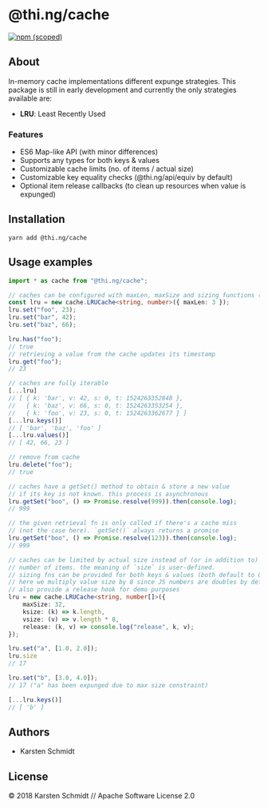 # @thi.ng/cache

[![npm (scoped)](https://img.shields.io/npm/v/@thi.ng/cache.svg)](https://www.npmjs.com/package/@thi.ng/cache)

## About

In-memory cache implementations different expunge strategies. This
package is still in early development and currently the only strategies
available are:

- **LRU**: Least Recently Used

### Features

- ES6 Map-like API (with minor differences)
- Supports any types for both keys & values
- Customizable cache limits (no. of items / actual size)
- Customizable key equality checks (@thi.ng/api/equiv by default)
- Optional item release callbacks (to clean up resources when value is expunged)

## Installation

```
yarn add @thi.ng/cache
```

## Usage examples

```typescript
import * as cache from "@thi.ng/cache";

// caches can be configured with maxLen, maxSize and sizing functions (see below)
const lru = new cache.LRUCache<string, number>({ maxLen: 3 });
lru.set("foo", 23);
lru.set("bar", 42);
lru.set("baz", 66);

lru.has("foo");
// true
// retrieving a value from the cache updates its timestamp
lru.get("foo");
// 23

// caches are fully iterable
[...lru]
// [ { k: 'bar', v: 42, s: 0, t: 1524263352848 },
//   { k: 'baz', v: 66, s: 0, t: 1524263353254 },
//   { k: 'foo', v: 23, s: 0, t: 1524263362677 } ]
[...lru.keys()]
// [ 'bar', 'baz', 'foo' ]
[...lru.values()]
// [ 42, 66, 23 ]

// remove from cache
lru.delete("foo");
// true

// caches have a getSet() method to obtain & store a new value
// if its key is not known. this process is asynchronous
lru.getSet("boo", () => Promise.resolve(999)).then(console.log);
// 999

// the given retrieval fn is only called if there's a cache miss
// (not the case here). `getSet()` always returns a promise
lru.getSet("boo", () => Promise.resolve(123)).then(console.log);
// 999

// caches can be limited by actual size instead of (or in addition to)
// number of items. the meaning of `size` is user-defined.
// sizing fns can be provided for both keys & values (both default to 0)
// here we multiply value size by 8 since JS numbers are doubles by default
// also provide a release hook for demo purposes
lru = new cache.LRUCache<string, number[]>({
    maxSize: 32,
    ksize: (k) => k.length,
    vsize: (v) => v.length * 8,
    release: (k, v) => console.log("release", k, v);
});

lru.set("a", [1.0, 2.0]);
lru.size
// 17

lru.set("b", [3.0, 4.0]);
// 17 ("a" has been expunged due to max size constraint)

[...lru.keys()]
// [ 'b' ]
```

## Authors

- Karsten Schmidt

## License

&copy; 2018 Karsten Schmidt // Apache Software License 2.0
